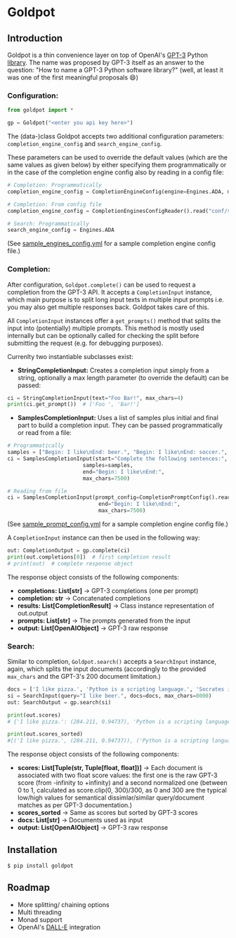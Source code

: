 # Goldpot

## Introduction
Goldpot is a thin convenience layer on top of OpenAI's [GPT-3](https://openai.com/blog/openai-api/) Python [library](https://github.com/openai/openai-python). The name was proposed by GPT-3 itself as an answer to the question: "How to name a GPT-3 Python software library?" (well, at least it was one of the first meaningful proposals :smile:)

### Configuration:
```python
from goldpot import *

gp = Goldpot("<enter you api key here>")
```

The (data-)class Goldpot accepts two additional configuration parameters: `completion_engine_config` and `search_engine_config`.

These parameters can be used to override the default values (which are the same values as given below) by either specifying them programmatically or in the case of the completion engine config also by reading in a config file:
```python
# Completion: Programmatically
completion_engine_config = CompletionEngineConfig(engine=Engines.ADA, max_tokens=128, temperature=0.0, top_p=1.0, n=1, stream=False, logprobs=None, echo=False, stop=['####', '----', '————', '____'], presence_penalty=0.0, frequency_penalty=0.0, best_of=1)

# Completion: From config file 
completion_engine_config = CompletionEnginesConfigReader().read("conf/sample_engines_config.yml").get("TST")

# Search: Programmatically
search_engine_config = Engines.ADA
```
(See [sample_engines_config.yml](conf/sample_engines_config.yml) for a sample completion engine config file.)

### Completion:
After configuration, `Goldpot.complete()` can be used to request a completion from the GPT-3 API. It accepts a `CompletionInput` instance, which main purpose is to split long input texts in multiple input prompts i.e. you may also get multiple responses back. Goldpot takes care of this. 


All `CompletionInput` instances offer a `get_prompts()` method that splits the input into (potentially) multiple prompts. This method is mostly used internally but can be optionally called for checking the split before submitting the request (e.g. for debugging purposes). 

Currenlty two instantiable subclasses exist: 
- **StringCompletionInput:** Creates a completion input simply from a string, optionally a max length parameter (to override the default) can be passed:  
```python
ci = StringCompletionInput(text="Foo Bar!", max_chars=4)
print(ci.get_prompt())  # ['Foo ', 'Bar!']
```
- **SamplesCompletionInput:** Uses a list of samples plus initial and final part to build a completion input. They can be passed programmatically or read from a file:

```python
# Programmatically
samples = ["Begin: I like\nEnd: beer.", "Begin: I like\nEnd: soccer.", "Begin: I like\nEnd: pizza."]
ci = SamplesCompletionInput(start="Complete the following sentences:", 
                        samples=samples,
                        end="Begin: I like\nEnd:",
                        max_chars=7500)

# Reading from file
ci = SamplesCompletionInput(prompt_config=CompletionPromptConfig().read("conf/sample_prompt_config.yml"),
                             end="Begin: I like\nEnd:",
                             max_chars=7500)
```
(See [sample_prompt_config.yml](conf/sample_prompt_config.yml) for a sample completion engine config file.)

A `CompletionInput` instance can then be used in the following way:
```python
out: CompletionOutput = gp.complete(ci)
print(out.completions[0])  # first completion result
# print(out)  # complete response object
```
The response object consists of the following components:
- **completions: List[str]** -> GPT-3 completions (one per prompt)
- **completion: str** -> Concatenated completions
- **results: List[CompletionResult]** -> Class instance representation of out.output
- **prompts: List[str]** -> The prompts generated from the input
- **output: List[OpenAIObject]** -> GPT-3 raw response

### Search:
Similar to completion, `Goldpot.search()` accepts a `SearchInput` instance, again, which splits the input documents (accordingly to the provided `max_chars` and the GPT-3's 200 document limitation.)
```python
docs = ['I like pizza.', 'Python is a scripting language.', 'Socrates is an ancient philosopher.']
si = SearchInput(query="I like beer.", docs=docs, max_chars=8000)
out: SearchOutput = gp.search(si)

print(out.scores)
# {'I like pizza.': (284.211, 0.94737), 'Python is a scripting language.': (-9.132, 0.0), 'Socrates is an ancient philosopher.': (-25.988, 0.0)}

print(out.scores_sorted)
#[('I like pizza.', (284.211, 0.94737)), ('Python is a scripting language.', (-9.132, 0.0)), ('Socrates is an ancient philosopher.', (-25.988, 0.0))]
```
The response object consists of the following components:
- **scores: List[Tuple(str, Tuple[float, float])]** -> Each document is associated with two float score values: the first one is the raw GPT-3 score (from -infinity to +infinity) and a second normalized one (between 0 to 1, calculated as score.clip(0, 300)/300, as 0 and 300 are the typical low/high values for semantical dissimlar/similar query/document matches as per GPT-3 documentation.)
- **scores_sorted** -> Same as scores but sorted by GPT-3 scores
- **docs: List[str]** -> Documents used as input
- **output: List[OpenAIObject]** -> GPT-3 raw response

## Installation

```bash
$ pip install goldpot
```

## Roadmap
- More splitting/ chaining options
- Multi threading
- Monad support
- OpenAI's [DALL-E](https://openai.com/blog/dall-e/) integration
